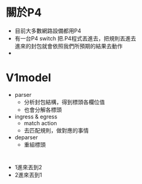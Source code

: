 # 關於P4
* 目前大多數網路設備都用P4
* 有一台P4 switch 把.P4程式丟進去，把規則丟進去    
  進來的封包就會依照我們所預期的結果去動作
* 

# V1model
* parser
  * 分析封包結構，得到標頭各欄位值
  * 也會分解各標頭
* ingress & egress
  * match action
  * 去匹配規則，做對應的事情
* deparser
  * 重組標頭

# 
* 1進來丟到2
* 2進來丟到1
